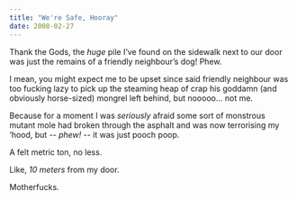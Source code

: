 ```yaml
---
title: "We're Safe, Hooray"
date: 2008-02-27
---
```


Thank the Gods, the _huge_ pile I’ve found on the sidewalk next to our door was just the remains of a friendly neighbour’s dog! Phew.

I mean, you might expect me to be upset since said friendly neighbour was too fucking lazy to pick up the steaming heap of crap his goddamn (and obviously horse-sized) mongrel left behind, but nooooo… not me.

Because for a moment I was _seriously_ afraid some sort of monstrous mutant mole had broken through the asphalt and was now terrorising my ‘hood, but --
_phew!_ -- it was just pooch poop.

A felt metric ton, no less.

Like, _10 meters_ from my door.

Motherfucks.


